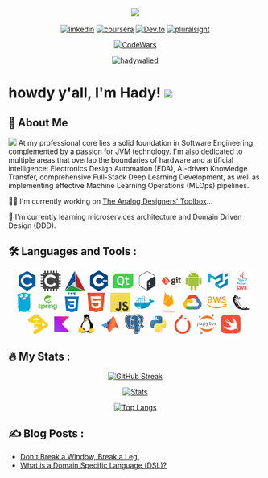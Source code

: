 <div id="header" align="center">
  <img src="https://media.giphy.com/media/M9gbBd9nbDrOTu1Mqx/giphy.gif" width="100"/>
</div>
<div id="badges" align="center">
  

  [![linkedin](https://img.shields.io/badge/linkedin-0A66C2?style=for-the-badge&logo=linkedin&logoColor=white)](https://www.linkedin.com/in/hadywalied) 
  [![coursera](https://img.shields.io/badge/Coursera-000?style=for-the-badge&logo=coursera&logoColor=white)](https://www.coursera.org/user/2965ed20775adfa555e72fbcee309df5) 
  [![Dev.to](https://img.shields.io/badge/Dev.to-FFF?style=for-the-badge&logo=dev.to&logoColor=black)](https://dev.to/hadywalied) 
  [![pluralsight](https://img.shields.io/badge/pluralsight-fa4?style=for-the-badge&logo=pluralsight&logoColor=white)](https://app.pluralsight.com/profile/hady-walied) 
  
  [![CodeWars](https://www.codewars.com/users/hadywalied/badges/large?theme=light)](https://www.codewars.com/users/hadywalied)

  [![hadywalied](https://komarev.com/ghpvc/?username=hadywalied)](https://komarev.com/ghpvc/?username=hadywalied)

</div>

<h1>
  howdy y'all, I'm Hady!
  <img src="https://media.giphy.com/media/hvRJCLFzcasrR4ia7z/giphy.gif" width="30px"/>
</h1>


## 🚀 About Me 
<img src="https://media.giphy.com/media/WUlplcMpOCEmTGBtBW/giphy.gif" width="30"> At my professional core lies a solid foundation in Software Engineering, complemented by a passion for JVM technology. I'm also dedicated to multiple areas that overlap the boundaries of hardware and artificial intelligence: Electronics Design Automation (EDA), AI-driven Knowledge Transfer, comprehensive Full-Stack Deep Learning Development, as well as implementing effective Machine Learning Operations (MLOps) pipelines.

👩‍💻 I'm currently working on [The Analog Designers' Toolbox](https://adt.master-micro.com/)...

🧠 I'm currently learning microservices architecture and Domain Driven Design (DDD).

## :hammer_and_wrench: Languages and Tools :

<div align="center">
  <img src="https://github.com/devicons/devicon/blob/master/icons/c/c-plain.svg" title="C" alt="C" width="40" height="40"/>&nbsp;
  <img src="https://github.com/devicons/devicon/blob/master/icons/embeddedc/embeddedc-plain.svg" title="c" alt="c" width="40" height="40"/>&nbsp;
  <img src="https://github.com/devicons/devicon/blob/master/icons/cmake/cmake-original.svg" title="Cmake" alt="cmake" width="40" height="40"/>&nbsp;
  <img src="https://github.com/devicons/devicon/blob/master/icons/cplusplus/cplusplus-plain.svg" title="C++" alt="c++" width="40" height="40"/>&nbsp;
  <img src="https://github.com/devicons/devicon/blob/master/icons/qt/qt-original.svg" title="Qt" alt="Qt" width="40" height="40"/>&nbsp;
  <img src="https://github.com/devicons/devicon/blob/master/icons/bash/bash-original.svg" title="Bash" alt="Bash" width="40" height="40"/>&nbsp;
  <img src="https://github.com/devicons/devicon/blob/master/icons/git/git-original-wordmark.svg" title="Git" **alt="Git" width="40" height="40"/>
  <img src="https://github.com/devicons/devicon/blob/master/icons/android/android-plain.svg" title="Android" alt="android" width="40" height="40"/>&nbsp;
  <img src="https://github.com/devicons/devicon/blob/master/icons/materialui/materialui-original.svg" title="Material UI" alt="Material UI" width="40" height="40"/>&nbsp;
  <img src="https://github.com/devicons/devicon/blob/master/icons/java/java-original-wordmark.svg" title="Java" alt="Java" width="40" height="40"/>&nbsp;
  <img src="https://github.com/devicons/devicon/blob/master/icons/go/go-plain.svg" title="go" alt="go" width="40" height="40"/>&nbsp;
  <img src="https://github.com/devicons/devicon/blob/master/icons/spring/spring-original-wordmark.svg" title="Spring" alt="Spring" width="40" height="40"/>&nbsp;
  <img src="https://github.com/devicons/devicon/blob/master/icons/css3/css3-plain-wordmark.svg"  title="CSS3" alt="CSS" width="40" height="40"/>&nbsp;
  <img src="https://github.com/devicons/devicon/blob/master/icons/html5/html5-original.svg" title="HTML5" alt="HTML" width="40" height="40"/>&nbsp;
  <img src="https://github.com/devicons/devicon/blob/master/icons/javascript/javascript-original.svg" title="JavaScript" alt="JavaScript" width="40" height="40"/>&nbsp;
  <img src="https://github.com/devicons/devicon/blob/master/icons/docker/docker-plain.svg" title="docker" alt="docker" width="40" height="40"/>&nbsp; 
  <img src="https://github.com/devicons/devicon/blob/master/icons/firebase/firebase-plain-wordmark.svg" title="Firebase" alt="Firebase" width="40" height="40"/>&nbsp;
  <img src="https://github.com/devicons/devicon/blob/master/icons/googlecloud/googlecloud-original.svg" title="gcp" alt="gcp" width="40" height="40"/>&nbsp;
  <img src="https://github.com/devicons/devicon/blob/master/icons/amazonwebservices/amazonwebservices-plain-wordmark.svg" title="AWS" alt="AWS" width="40" height="40"/>&nbsp;
  <img src="https://github.com/devicons/devicon/blob/master/icons/flask/flask-original.svg" title="flask" alt="flask" width="40" height="40"/>&nbsp; 
  <!img src="https://github.com/devicons/devicon/blob/master/icons/gradle/gradle-plain.svg" title="gradle" alt="gradle" width="40" height="40"/>&nbsp;
  <img src="https://github.com/devicons/devicon/blob/master/icons/jetbrains/jetbrains-plain.svg" title="jetbrains" alt="jetbrains" width="40" height="40"/>&nbsp;
  <img src="https://github.com/devicons/devicon/blob/master/icons/kotlin/kotlin-original.svg" title="kotlin" alt="kotlin" width="40" height="40"/>&nbsp;
  <img src="https://github.com/devicons/devicon/blob/master/icons/linux/linux-original.svg" title="linux" alt="linux" width="40" height="40"/>&nbsp;
  <img src="https://github.com/devicons/devicon/blob/master/icons/matlab/matlab-original.svg" title="matlab" alt="matlab" width="40" height="40"/>&nbsp;
  <img src="https://github.com/devicons/devicon/blob/master/icons/postgresql/postgresql-original.svg" title="postgresql" alt="postgresql" width="40" height="40"/>&nbsp;
  <img src="https://github.com/devicons/devicon/blob/master/icons/python/python-original.svg" title="Python" alt="Python" width="40" height="40"/>&nbsp;
  <img src="https://github.com/devicons/devicon/blob/master/icons/pytorch/pytorch-original.svg" title="Pytorch" alt="Pytorch" width="40" height="40"/>&nbsp;
  <img src="https://github.com/devicons/devicon/blob/master/icons/jupyter/jupyter-original-wordmark.svg" title="jupyter" alt="jupyter" width="40" height="40"/>&nbsp;
  <img src="https://github.com/devicons/devicon/blob/master/icons/swift/swift-original.svg" title="Swift" alt="Swift" width="40" height="40"/>&nbsp;
</div>

## :fire: My Stats :
<div id="badges" align="center">
  
  [![GitHub Streak](https://streak-stats.demolab.com?user=hadywalied&theme=transparent&hide_border=true&border_radius=7.5&exclude_days=Fri%2CSat)](https://git.io/streak-stats)

  [![Stats](https://github-readme-stats-seven-sandy-23.vercel.app/api/?username=hadywalied&hide=stars&show_icons=true&theme=transparent&hide_border=true&show=reviews,discussions_started,discussions_answered,prs_merged,prs_merged_percentage)]([[https://github.com/anuraghazra/github-readme-stats](https://github-readme-stats-seven-sandy-23.vercel.app/api/top-langs/?username=hadywalied](https://github-readme-stats-seven-sandy-23.vercel.app/api/?username=hadywalied&hide=stars&show_icons=true&theme=transparent&hide_border=true&show=reviews,discussions_started,discussions_answered,prs_merged,prs_merged_percentage)))
  
  [![Top Langs](https://github-readme-stats-seven-sandy-23.vercel.app/api/top-langs/?username=hadywalied&theme=transparent&hide_border=true&hide=javascript,css,html)]([https://github.com/anuraghazra/github-readme-stats](https://github-readme-stats-seven-sandy-23.vercel.app/api/top-langs/?username=hadywalied&theme=transparent&hide_border=true))
  
</div>

## :writing_hand: Blog Posts :

<!-- BLOG-POST-LIST:START -->
- [Don&#39;t Break a Window, Break a Leg.](https://dev.to/hadywalied/dont-break-a-window-break-a-leg-4flk)
- [What is a Domain Specific Language &lpar;DSL&rpar;?](https://dev.to/hadywalied/what-is-a-domain-specific-language-dsl-13i)
<!-- BLOG-POST-LIST:END -->
